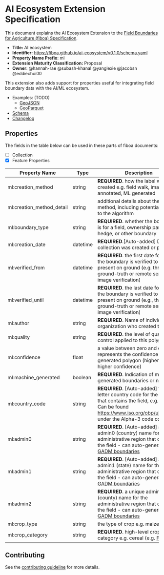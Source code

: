# AI Ecosystem Extension Specification

This document explains the AI Ecosystem Extension to the
[Field Boundaries for Agriculture (fiboa) Specification](https://github.com/fiboa/specification).

- **Title:** AI ecosystem
- **Identifier:** <https://fiboa.github.io/ai-ecosystem/v0.1.0/schema.yaml>
- **Property Name Prefix:** ml
- **Extension Maturity Classification:** Proposal
- **Owner**: @hannah-rae @subash-khanal @yanglexie @jacobsn @eddiechoi00

This extension also adds support for properties useful for integrating field boundary data with the AI/ML ecosystem.

- Examples: (TODO)
  - [GeoJSON](examples/geojson/)
  - [GeoParquet](examples/geoparquet/)
- [Schema](schema/schema.yaml)
- [Changelog](./CHANGELOG.md)

## Properties

The fields in the table below can be used in these parts of fiboa documents:

- [ ] Collection
- [x] Feature Properties

| Property Name   | Type   | Description |
| --------------- | ------ | ----------- |
| ml:creation_method | string | **REQUIRED**. how the label was created e.g. field walk, image-annotated, ML generated |
| ml:creation_method_detail | string |  additional details about the creation method, including potentially a link to the algorithm |
| ml:boundary_type | string | **REQUIRED**. whether the boundary is for a field, ownership parcel, hedge, or other boundary |
| ml:creation_date | datetime  | **REQUIRED**.[Auto-added] Date collection was created or published |
| ml:verified_from | datetime | **REQUIRED**. the first date for which the boundary is verified to be present on ground (e.g. through ground-truth or remote sensing image verification) |
| ml:verified_until | datetime | **REQUIRED**. the last date for which the boundary is verified to be present on ground (e.g., through ground-truth or remote sensing image verification) |
| ml:author | string | **REQUIRED**. Name of individual or organization who created this |
| ml:quality | string | **REQUIRED**. the level of quality control applied to this polygon |
| ml:confidence | float | a value between zero and one that represents the confidence in a generated polygon (higher value = higher confidence) |
| ml:machine_generated | boolean | **REQUIRED**. Indication of machine-generated boundaries or not |
| ml:country_code | string | **REQUIRED**. [Auto-added] three-letter country code for the country that contains the field, e.g. SDN; Can be found <https://www.iso.org/obp/ui/#search> under the Alpha-3 code column |
| ml:admin0 | string | **REQUIRED**. [Auto-added] a unique admin0 (country) name for the administrative region that contains the field - can auto-generate from [GADM boundaries](https://geodata.ucdavis.edu/gadm/) |
| ml:admin1 | string | **REQUIRED**. [Auto-added] a unique admin1 (state) name for the administrative region that contains the field - can auto-generate from [GADM boundaries](https://geodata.ucdavis.edu/gadm/) |
| ml:admin2 | string | **REQUIRED**. a unique admin2 (county) name for the administrative region that contains the field - can auto-generate from [GADM boundaries](https://geodata.ucdavis.edu/gadm/) |
| ml:crop_type | string | the type of crop e.g. maize |
| ml:crop_category | string | **REQUIRED**. high-level crop category e.g. cereal (e.g. [FAO](https://unstats.un.org/unsd/classifications/Family/Detail/1002)) |

## Contributing

See the [contributing guideline](CONTRIBUTING.md) for more details.
